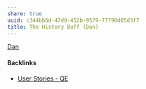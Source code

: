 ```yaml
---
share: true
uuid: c344bb6d-47d0-452b-9579-77798d05d3f7
title: The History Buff (Dan)
---
```

[Dan](/dentropydaemon-wiki/Projects/Quest(ion)%20Engine/Peronas/Dan.md)

#### Backlinks

* [User Stories - QE](/f137b314-579f-42ab-8be5-1c72bf9ebcd9)